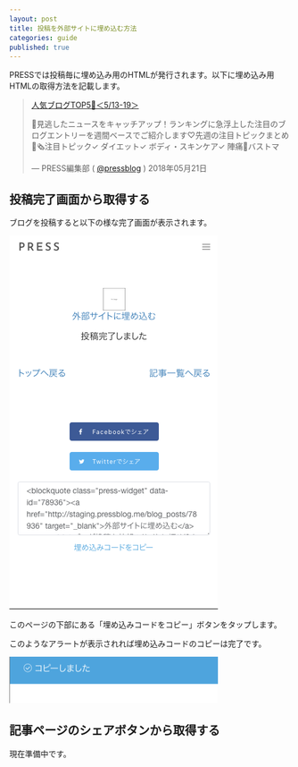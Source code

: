 ```yaml
---
layout: post
title: 投稿を外部サイトに埋め込む方法
categories: guide
published: true
---
```


PRESSでは投稿毎に埋め込み用のHTMLが発行されます。以下に埋め込み用HTMLの取得方法を記載します。

<blockquote class="press-widget" data-id="90007"><a href="https://pressblog.me/blog_posts/90007" target="_blank">人気ブログTOP5👑＜5/13-19＞</a><p>📣見逃したニュースをキャッチアップ！ランキングに急浮上した注目のブログエントリーを週間ベースでご紹介します♡先週の注目トピックまとめ💌🗞注目トピック✓ ダイエット✓ ボディ・スキンケア✓ 陣痛👶バストマ&nbsp;</p>&mdash;&nbsp;PRESS編集部&nbsp;(&nbsp;<a href="https://pressblog.me/users/pressblog" target="_blank">@pressblog</a>&nbsp;)&nbsp;2018年05月21日</blockquote><script src="https://pressblog.me/js/press-widget.js" defer></script>

## 投稿完了画面から取得する

ブログを投稿すると以下の様な完了画面が表示されます。

![投稿完了画面](/images/how-to-embed/published-page.png)

このページの下部にある「埋め込みコードをコピー」ボタンをタップします。

このようなアラートが表示されれば埋め込みコードのコピーは完了です。

![アラート](/images/how-to-embed/notification.png)

## 記事ページのシェアボタンから取得する

現在準備中です。
